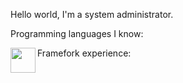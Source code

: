Hello world, I'm a system administrator.

Programming languages I know:

<img height="40" align="left" src="https://skillicons.dev/icons?i=python,js,java,gradle"/>

Framefork experience:
